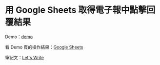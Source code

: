 # 用 Google Sheets 取得電子報中點擊回覆結果

Demo：[demo](https://letswritetw.github.io/google-sheets-edm-reply/edm.html)

看 Demo 頁的操作結果：[Google Sheets](https://docs.google.com/spreadsheets/d/1qH_RRQrqCnSbzGdV1YHVz99Amvn7oCJmnEBuZj5K_3s/edit?usp=sharing)

筆記文：[Let's Write](https://letswrite.tw/google-sheets-edm-reply/)